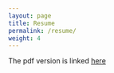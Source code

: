 ```yaml
---
layout: page
title: Resume
permalink: /resume/
weight: 4
---
```


The pdf version is linked [here](https://drive.google.com/file/d/1qUll6rmRyaAXfHZQKw1b52gqSQP44koy/view?usp=sharing)
